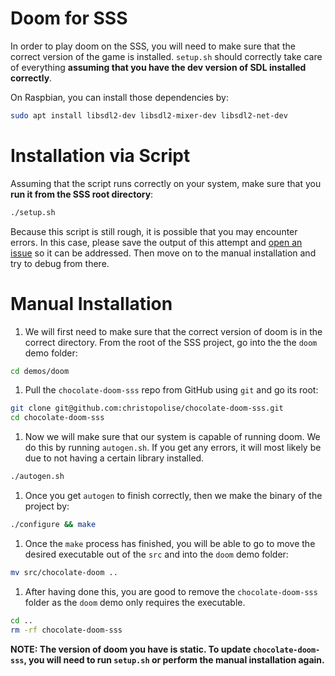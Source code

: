 # Doom for SSS

In order to play doom on the SSS, you will need to make sure that the correct version of the game is installed. `setup.sh` should correctly take care of everything **assuming that you have the dev version of SDL installed correctly**. 

On Raspbian, you can install those dependencies by:

```bash
sudo apt install libsdl2-dev libsdl2-mixer-dev libsdl2-net-dev
```

# Installation via Script

Assuming that the script runs correctly on your system, make sure that you **run it from the SSS root directory**:

```bash
./setup.sh
```

Because this script is still rough, it is possible that you may encounter errors. In this case, please save the output of this attempt and [open an issue](https://github.com/NET-BYU/sss/issues/new) so it can be addressed. Then move on to the manual installation and try to debug from there.

# Manual Installation

1. We will first need to make sure that the correct version of doom is in the correct directory. From the root of the SSS project, go into the the `doom` demo folder:

```bash
cd demos/doom
```

1. Pull the `chocolate-doom-sss` repo from GitHub using `git` and go its root:

```bash
git clone git@github.com:christopolise/chocolate-doom-sss.git
cd chocolate-doom-sss
```

1. Now we will make sure that our system is capable of running doom. We do this by running `autogen.sh`. If you get any errors, it will most likely be due to not having a certain library installed.

```bash
./autogen.sh
```

1. Once you get `autogen` to finish correctly, then we make the binary of the project by:

```bash
./configure && make
```

1. Once the `make` process has finished, you will be able to go to move the desired executable out of the `src` and into the `doom` demo folder:

```bash
mv src/chocolate-doom ..
```

1. After having done this, you are good to remove the `chocolate-doom-sss` folder as the `doom` demo only requires the executable.

```bash
cd ..
rm -rf chocolate-doom-sss
```

**NOTE: The version of doom you have is static. To update `chocolate-doom-sss`, you will need to run `setup.sh` or perform the manual installation again.**